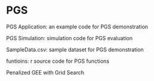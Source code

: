 PGS
===

PGS Application: an example code for PGS demonstration

PGS Simulation: simulation code for PGS evaluation

SampleData.csv: sample dataset for PGS demonstration

funtioins: r source code for PGS functions

Penalized GEE with Grid Search
